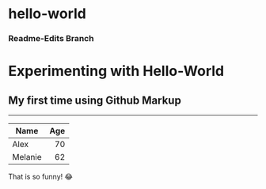 # hello-world

### Readme-Edits Branch

# Experimenting with Hello-World

## My first time using Github Markup

***

| Name | Age |
| --- | ---:|
| Alex | 70 |
| Melanie | 62 |

That is so funny! :joy:
